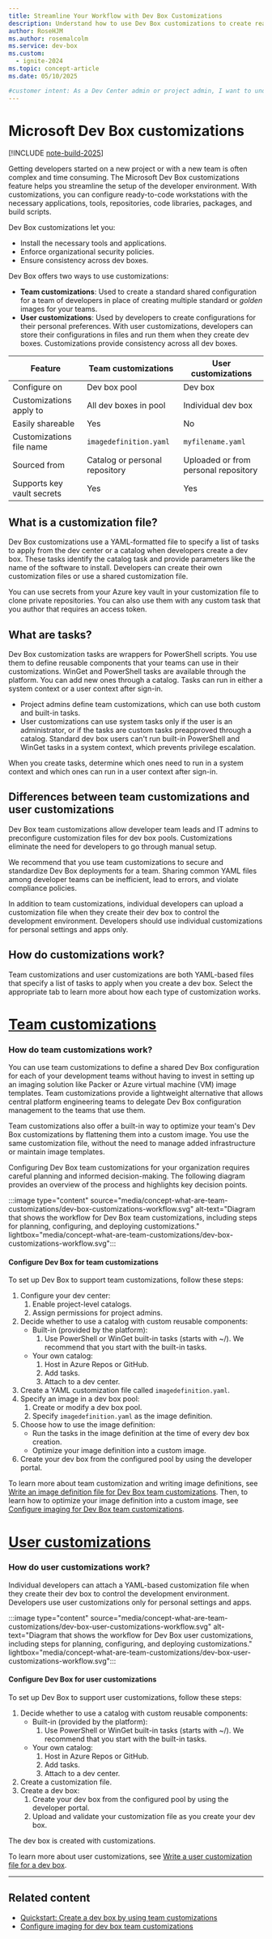 ```yaml
---
title: Streamline Your Workflow with Dev Box Customizations
description: Understand how to use Dev Box customizations to create ready-to-code configurations for your development teams and individual developers.
author: RoseHJM
ms.author: rosemalcolm
ms.service: dev-box
ms.custom:
  - ignite-2024
ms.topic: concept-article
ms.date: 05/10/2025

#customer intent: As a Dev Center admin or project admin, I want to understand how to use Dev Box customizations so that I can create efficient, ready-to-code configurations for my development teams.
---
```


# Microsoft Dev Box customizations

[!INCLUDE [note-build-2025](includes/note-build-2025.md)]

Getting developers started on a new project or with a new team is often complex and time consuming. The Microsoft Dev Box customizations feature helps you streamline the setup of the developer environment. With customizations, you can configure ready-to-code workstations with the necessary applications, tools, repositories, code libraries, packages, and build scripts.

Dev Box customizations let you:

- Install the necessary tools and applications.
- Enforce organizational security policies.
- Ensure consistency across dev boxes.

Dev Box offers two ways to use customizations:

- **Team customizations**: Used to create a standard shared configuration for a team of developers in place of creating multiple standard or *golden* images for your teams.
- **User customizations**: Used by developers to create configurations for their personal preferences. With user customizations, developers can store their configurations in files and run them when they create dev boxes. Customizations provide consistency across all dev boxes.

| Feature                     | Team customizations       | User customizations |
|-----------------------------|---------------------------|---------------------------|
| Configure on            | Dev box pool             | Dev box                   |
| Customizations apply to | All dev boxes in pool    | Individual dev box        |
| Easily shareable        | Yes                      | No                        |
| Customizations file name| `imagedefinition.yaml`    | `myfilename.yaml`         |
| Sourced from            | Catalog or personal repository | Uploaded or from personal repository |
| Supports key vault secrets | Yes                  | Yes                       |

## What is a customization file?

Dev Box customizations use a YAML-formatted file to specify a list of tasks to apply from the dev center or a catalog when developers create a dev box. These tasks identify the catalog task and provide parameters like the name of the software to install. Developers can create their own customization files or use a shared customization file.

You can use secrets from your Azure key vault in your customization file to clone private repositories. You can also use them with any custom task that you author that requires an access token.

## What are tasks?

Dev Box customization tasks are wrappers for PowerShell scripts. You use them to define reusable components that your teams can use in their customizations. WinGet and PowerShell tasks are available through the platform. You can add new ones through a catalog. Tasks can run in either a system context or a user context after sign-in.

- Project admins define team customizations, which can use both custom and built-in tasks.
- User customizations can use system tasks only if the user is an administrator, or if the tasks are custom tasks preapproved through a catalog. Standard dev box users can't run built-in PowerShell and WinGet tasks in a system context, which prevents privilege escalation.

When you create tasks, determine which ones need to run in a system context and which ones can run in a user context after sign-in.

## Differences between team customizations and user customizations

Dev Box team customizations allow developer team leads and IT admins to preconfigure customization files for dev box pools. Customizations eliminate the need for developers to go through manual setup.

We recommend that you use team customizations to secure and standardize Dev Box deployments for a team. Sharing common YAML files among developer teams can be inefficient, lead to errors, and violate compliance policies.

In addition to team customizations, individual developers can upload a customization file when they create their dev box to control the development environment. Developers should use individual customizations for personal settings and apps only.

## How do customizations work?

Team customizations and user customizations are both YAML-based files that specify a list of tasks to apply when you create a dev box. Select the appropriate tab to learn more about how each type of customization works.

# [Team customizations](#tab/team-customizations)

### How do team customizations work?

You can use team customizations to define a shared Dev Box configuration for each of your development teams without having to invest in setting up an imaging solution like Packer or Azure virtual machine (VM) image templates. Team customizations provide a lightweight alternative that allows central platform engineering teams to delegate Dev Box configuration management to the teams that use them.

Team customizations also offer a built-in way to optimize your team's Dev Box customizations by flattening them into a custom image. You use the same customization file, without the need to manage added infrastructure or maintain image templates.

Configuring Dev Box team customizations for your organization requires careful planning and informed decision-making. The following diagram provides an overview of the process and highlights key decision points.

:::image type="content" source="media/concept-what-are-team-customizations/dev-box-customizations-workflow.svg" alt-text="Diagram that shows the workflow for Dev Box team customizations, including steps for planning, configuring, and deploying customizations." lightbox="media/concept-what-are-team-customizations/dev-box-customizations-workflow.svg":::

#### Configure Dev Box for team customizations

To set up Dev Box to support team customizations, follow these steps:

1. Configure your dev center:
   1. Enable project-level catalogs.
   1. Assign permissions for project admins.
1. Decide whether to use a catalog with custom reusable components:
   - Built-in (provided by the platform):
      1. Use PowerShell or WinGet built-in tasks (starts with ~/). We recommend that you start with the built-in tasks.
   - Your own catalog:
      1. Host in Azure Repos or GitHub.
      1. Add tasks.
      1. Attach to a dev center.
1. Create a YAML customization file called `imagedefinition.yaml`.
1. Specify an image in a dev box pool:
   1. Create or modify a dev box pool.
   1. Specify `imagedefinition.yaml` as the image definition.
1. Choose how to use the image definition:
   - Run the tasks in the image definition at the time of every dev box creation.
   - Optimize your image definition into a custom image.
1. Create your dev box from the configured pool by using the developer portal.

To learn more about team customization and writing image definitions, see [Write an image definition file for Dev Box team customizations](how-to-write-image-definition-file.md).
Then, to learn how to optimize your image definition into a custom image, see [Configure imaging for Dev Box team customizations](how-to-configure-customization-imaging.md).

# [User customizations](#tab/user-customizations)

### How do user customizations work?

Individual developers can attach a YAML-based customization file when they create their dev box to control the development environment. Developers use user customizations only for personal settings and apps.

:::image type="content" source="media/concept-what-are-team-customizations/dev-box-user-customizations-workflow.svg" alt-text="Diagram that shows the workflow for Dev Box user customizations, including steps for planning, configuring, and deploying customizations." lightbox="media/concept-what-are-team-customizations/dev-box-user-customizations-workflow.svg":::

#### Configure Dev Box for user customizations

To set up Dev Box to support user customizations, follow these steps:

1. Decide whether to use a catalog with custom reusable components:
    - Built-in (provided by the platform):
        1. Use PowerShell or WinGet built-in tasks (starts with ~/). We recommend that you start with the built-in tasks.
    - Your own catalog:
        1. Host in Azure Repos or GitHub.
        1. Add tasks.
        1. Attach to a dev center.
1. Create a customization file.
1. Create a dev box:
    1. Create your dev box from the configured pool by using the developer portal.
    1. Upload and validate your customization file as you create your dev box.

The dev box is created with customizations.

To learn more about user customizations, see [Write a user customization file for a dev box](how-to-write-user-customization-file.md).

---

## Related content

- [Quickstart: Create a dev box by using team customizations](quickstart-team-customizations.md)
- [Configure imaging for dev box team customizations](how-to-configure-customization-imaging.md)

